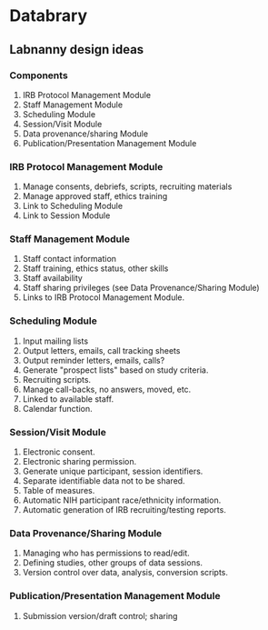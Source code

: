 # Databrary

## Labnanny design ideas

### Components
1. IRB Protocol Management Module
2. Staff Management Module
3. Scheduling Module
4. Session/Visit Module
5. Data provenance/sharing Module
6. Publication/Presentation Management Module

### IRB Protocol Management Module

1. Manage consents, debriefs, scripts, recruiting materials
2. Manage approved staff, ethics training
3. Link to Scheduling Module
4. Link to Session Module

### Staff Management Module

1. Staff contact information
2. Staff training, ethics status, other skills
3. Staff availability
4. Staff sharing privileges (see Data Provenance/Sharing Module)
5. Links to IRB Protocol Management Module. 

### Scheduling Module

1. Input mailing lists
2. Output letters, emails, call tracking sheets
3. Output reminder letters, emails, calls?
4. Generate "prospect lists" based on study criteria.
5. Recruiting scripts.
6. Manage call-backs, no answers, moved, etc.
7. Linked to available staff.
8. Calendar function.

### Session/Visit Module

1. Electronic consent.
2. Electronic sharing permission.
3. Generate unique participant, session identifiers.
4. Separate identifiable data not to be shared.
5. Table of measures.
6. Automatic NIH participant race/ethnicity information.
7. Automatic generation of IRB recruiting/testing reports.

### Data Provenance/Sharing Module

1. Managing who has permissions to read/edit.
2. Defining studies, other groups of data sessions.
3. Version control over data, analysis, conversion scripts.

### Publication/Presentation Management Module

1. Submission version/draft control; sharing